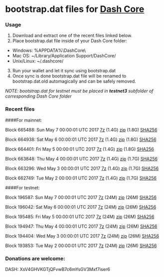 # bootstrap.dat files for [Dash Core](https://www.dash.org)

### Usage

1. Download and extract one of the recent files linked below.
2. Place bootstrap.dat file inside of your Dash Core folder:
 - Windows: %APPDATA%\DashCore\
 - Mac OS: ~/Library/Application Support/DashCore/
 - Unix/Linux: ~/.dashcore/
3. Run your wallet and let it sync using bootstrap.dat
4. Once sync is done bootstrap.dat file will be renamed to bootstrap.dat.old automagically and can be safely removed.

_NOTE: bootstrap.dat for testnet must be placed in **testnet3** subfolder of corresponding Dash Core folder_

### Recent files

####For mainnet:

Block 665488: Sun May  7 00:00:01 UTC 2017 [7z](https://transfer.sh/5KOmU/bootstrap.dat.20170507.7z) (1.4G) [zip](https://transfer.sh/12Ozwc/bootstrap.dat.20170507.zip) (1.8G) [SHA256](https://transfer.sh/M9Jj0/sha256.txt)

Block 664938: Sat May  6 00:00:01 UTC 2017 [7z](https://transfer.sh/umUQg/bootstrap.dat.20170506.7z) (1.4G) [zip](https://transfer.sh/x0Aj6/bootstrap.dat.20170506.zip) (1.8G) [SHA256](https://transfer.sh/HphQi/sha256.txt)

Block 664401: Fri May  5 00:00:01 UTC 2017 [7z](https://transfer.sh/ZAZcn/bootstrap.dat.20170505.7z) (1.4G) [zip](https://transfer.sh/10yMJj/bootstrap.dat.20170505.zip) (1.8G) [SHA256](https://transfer.sh/huCZr/sha256.txt)

Block 663848: Thu May  4 00:00:01 UTC 2017 [7z](https://transfer.sh/10H5pW/bootstrap.dat.20170504.7z) (1.4G) [zip](https://transfer.sh/wtsoj/bootstrap.dat.20170504.zip) (1.7G) [SHA256](https://transfer.sh/A5LTf/sha256.txt)

Block 663296: Wed May  3 00:00:01 UTC 2017 [7z](https://transfer.sh/KHfEf/bootstrap.dat.20170503.7z) (1.4G) [zip](https://transfer.sh/BUvXB/bootstrap.dat.20170503.zip) (1.7G) [SHA256](https://transfer.sh/TgKIn/sha256.txt)

Block 662749: Tue May  2 00:00:01 UTC 2017 [7z](https://transfer.sh/10njEx/bootstrap.dat.20170502.7z) (1.4G) [zip](https://transfer.sh/zWflT/bootstrap.dat.20170502.zip) (1.7G) [SHA256](https://transfer.sh/Tk0yV/sha256.txt)

####For testnet:

Block 196587: Sun May  7 00:00:01 UTC 2017 [7z](https://transfer.sh/t8Pfl/bootstrap.dat.20170507.7z) (24M) [zip](https://transfer.sh/3sbKZ/bootstrap.dat.20170507.zip) (26M) [SHA256](https://transfer.sh/W14wG/sha256.txt)

Block 196042: Sat May  6 00:00:01 UTC 2017 [7z](https://transfer.sh/QQyxn/bootstrap.dat.20170506.7z) (24M) [zip](https://transfer.sh/dvDql/bootstrap.dat.20170506.zip) (26M) [SHA256](https://transfer.sh/CXwLa/sha256.txt)

Block 195485: Fri May  5 00:00:01 UTC 2017 [7z](https://transfer.sh/DawdA/bootstrap.dat.20170505.7z) (24M) [zip](https://transfer.sh/Tdn1p/bootstrap.dat.20170505.zip) (26M) [SHA256](https://transfer.sh/nLCJy/sha256.txt)

Block 194947: Thu May  4 00:00:01 UTC 2017 [7z](https://transfer.sh/9Qz9m/bootstrap.dat.20170504.7z) (24M) [zip](https://transfer.sh/A7SvA/bootstrap.dat.20170504.zip) (26M) [SHA256](https://transfer.sh/4iDU9/sha256.txt)

Block 194404: Wed May  3 00:00:01 UTC 2017 [7z](https://transfer.sh/be4Jl/bootstrap.dat.20170503.7z) (24M) [zip](https://transfer.sh/hVveR/bootstrap.dat.20170503.zip) (26M) [SHA256](https://transfer.sh/BUX5c/sha256.txt)

Block 193853: Tue May  2 00:00:01 UTC 2017 [7z](https://transfer.sh/ILonF/bootstrap.dat.20170502.7z) (24M) [zip](https://transfer.sh/YTRYf/bootstrap.dat.20170502.zip) (26M) [SHA256](https://transfer.sh/ughAA/sha256.txt)

### Donations are welcome:

DASH: XsV4GHVKGTjQFvwB7c6mYsGV3Mxf7iser6
